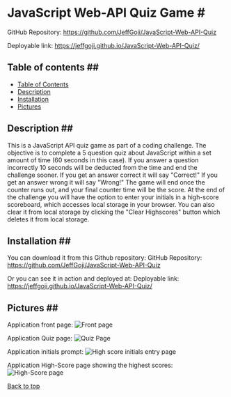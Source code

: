 # JavaScript Web-API Quiz Game # <a name="top">

GitHub Repository: https://github.com/JeffGoji/JavaScript-Web-API-Quiz

Deployable link: https://jeffgoji.github.io/JavaScript-Web-API-Quiz/


## Table of contents ## <a name="table"></a>
* [Table of Contents](#table)
* [Description](#description)
* [Installation](#install)
* [Pictures](#pictures)

## Description ##<a name="description"></a>
This is a JavaScript API quiz game as part of a coding challenge.
The objective is to complete a 5 question quiz about JavaScript within a set amount of time (60 seconds in this case).
If you answer a question incorrectly 10 seconds will be deducted from the time and end the challenge sooner.
If you get an answer correct it will say "Correct!"
If you get an answer wrong it will say "Wrong!"
The game will end once the counter runs out, and your final counter time will be the score.
At the end of the challenge you will have the option to enter your initials in a high-score scoreboard, which accesses local storage in your browser. 
You can also clear it from local storage by clicking the "Clear Highscores" button which deletes it from local storage.

## Installation ##<a name="install"></a>
You can download it from this Github repository:
GitHub Repository: https://github.com/JeffGoji/JavaScript-Web-API-Quiz

Or you can see it in action and deployed at:
Deployable link: https://jeffgoji.github.io/JavaScript-Web-API-Quiz/

## Pictures ##<a name="pictures"></a>

Application front page:
![Front page](https://jeffgoji.github.io/JavaScript-Web-API-Quiz//screenshots/screen1.png)

Application Quiz page:
![Quiz Page](https://jeffgoji.github.io/JavaScript-Web-API-Quiz//screenshots/screen2.png)

Application initials prompt:
![High score initials entry page](https://jeffgoji.github.io/JavaScript-Web-API-Quiz//screenshots/screen3.png)

Application High-Score page showing the highest scores:
![High-Score page](https://jeffgoji.github.io/JavaScript-Web-API-Quiz//screenshots/screen4.png)

[Back to top](#top)
